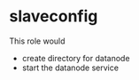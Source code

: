 slaveconfig 
=========

This role would 
<ul>
<li>create directory for datanode </li>
<li>start the datanode service </li>
 </ul>



